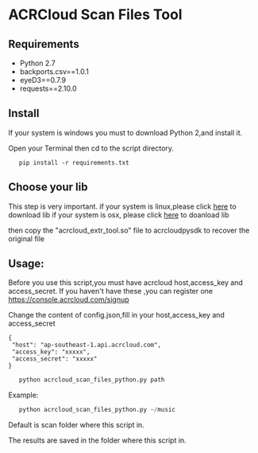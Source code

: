 # ACRCloud Scan Files Tool

## Requirements

- Python 2.7
- backports.csv==1.0.1
- eyeD3==0.7.9
- requests==2.10.0

## Install
 
 If your system is windows you must to download Python 2,and install it.
 
 Open your Terminal then cd to the script directory.
 
 ```
    pip install -r requirements.txt
 ```
## Choose your lib
 This step is very important.
 if your system is linux,please click [here](https://github.com/acrcloud/acrcloud_sdk_python/blob/master/linux/x86-64/acrcloud/acrcloud_extr_tool.so?raw=true) to download lib
 if your system is osx, please click [here](https://github.com/acrcloud/acrcloud_sdk_python/blob/master/mac/x86-64/acrcloud/acrcloud_extr_tool.so?raw=true) to doanload lib
 
 then copy the "acrcloud_extr_tool.so" file to acrcloudpysdk to recover the original file 
 
 

## Usage: 
 
 Before you use this script,you must have acrcloud host,access_key and access_secret.
 If you haven't have these ,you can register one https://console.acrcloud.com/signup
 
 Change the content of config.json,fill in your host,access_key and access_secret
 ```
{
  "host": "ap-southeast-1.api.acrcloud.com",
  "access_key": "xxxxx",
  "access_secret": "xxxxx"
}
 ```

 ```python
    python acrcloud_scan_files_python.py path
 ```
  Example:
 ```python
    python acrcloud_scan_files_python.py ~/music
 ```

Default is scan folder where this script in.

The results are saved in the folder where this script in.

